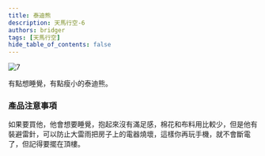```yaml
---
title: 泰迪熊
description: 天馬行空-6
authors: bridger
tags: [天馬行空]
hide_table_of_contents: false
---
```

![7](https://e.brid.cf/i/2023/08/03/n7ltaw.webp)


<!-- truncate -->
有點想睡覺，有點瘦小的泰迪熊。  
### 產品注意事項
如果要買他，他會想要睡覺，抱起來沒有滿足感，棉花和布料用比較少，但是他有裝避雷針，可以防止大雷雨把房子上的電器燒壞，這樣你再玩手機，就不會斷電了，但記得要擺在頂樓。